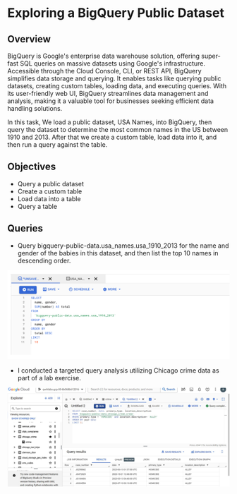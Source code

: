# Exploring a BigQuery Public Dataset

## Overview 
BigQuery is Google's enterprise data warehouse solution, offering super-fast SQL queries on massive datasets using Google's infrastructure. Accessible through the Cloud Console, CLI, or REST API, BigQuery simplifies data storage and querying. It enables tasks like querying public datasets, creating custom tables, loading data, and executing queries. With its user-friendly web UI, BigQuery streamlines data management and analysis, making it a valuable tool for businesses seeking efficient data handling solutions.

In this task, We load a public dataset, USA Names, into BigQuery, then query the dataset to determine the most common names in the US between 1910 and 2013. After that we create a custom table, load data into it, and then run a query against the table.

## Objectives
- Query a public dataset
-	Create a custom table
-	Load data into a table
-	Query a table

## Queries
- Query bigquery-public-data.usa_names.usa_1910_2013 for the name and gender of the babies in this dataset, and then list the top 10 names in descending order.
  
<img src="lab1.png" alt="query1" >

- I conducted a targeted query analysis utilizing Chicago crime data as part of a lab exercise.

<img src="lab2.jpg" alt="query2" >
